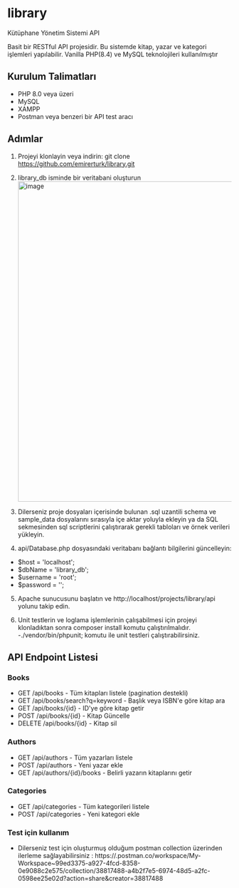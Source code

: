 # library
Kütüphane Yönetim Sistemi API

Basit bir RESTful API projesidir. Bu sistemde kitap, yazar ve kategori işlemleri yapılabilir. Vanilla PHP(8.4) ve MySQL teknolojileri kullanılmıştır

## Kurulum Talimatları
- PHP 8.0 veya üzeri
- MySQL
- XAMPP
- Postman veya benzeri bir API test aracı

## Adımlar
1. Projeyi klonlayin veya indirin: git clone https://github.com/emirerturk/library.git

2. library_db isminde bir veritabani oluşturun
 <img width="719" alt="image" src="https://github.com/user-attachments/assets/46be9c5e-5c00-4294-ab73-40b601ab0444" /> <br>
3. Dilerseniz proje dosyaları içerisinde bulunan .sql uzantili schema ve sample_data dosyalarını sırasıyla içe aktar yoluyla ekleyin
    ya da
    SQL sekmesinden sql scriptlerini çalıştırarak gerekli tabloları ve örnek verileri yükleyin.
   
4. api/Database.php dosyasındaki veritabanı bağlantı bilgilerini güncelleyin: <br>
 - $host = 'localhost'; <br>
 - $dbName = 'library_db'; <br>
 - $username = 'root'; <br>
 - $password = ''; <br>

5. Apache sunucusunu başlatın ve http://localhost/projects/library/api yolunu takip edin.

6. Unit testlerin ve loglama işlemlerinin çalışabilmesi için projeyi klonladıktan sonra composer install komutu çalıştırılmalıdır.
   -./vendor/bin/phpunit;    komutu ile unit testleri çalıştırabilirsiniz.



## API Endpoint Listesi

### Books <br>
  - GET /api/books - Tüm kitapları listele (pagination destekli) <br>
  - GET /api/books/search?q=keyword - Başlık veya ISBN'e göre kitap ara <br>
  - GET /api/books/{id} - ID'ye göre kitap getir <br>
  - POST /api/books/{id} - Kitap Güncelle <br>
  - DELETE /api/books/{id} - Kitap sil <br>

### Authors <br>
  - GET /api/authors - Tüm yazarları listele <br>
  - POST /api/authors - Yeni yazar ekle <br>
  - GET /api/authors/{id}/books - Belirli yazarın kitaplarını getir <br>

### Categories <br>
  - GET /api/categories - Tüm kategorileri listele <br>
  - POST /api/categories - Yeni kategori ekle <br>

### Test için kullanım
 - Dilerseniz test için oluşturmuş olduğum postman collection üzerinden ilerleme sağlayabilirsiniz : https://.postman.co/workspace/My-Workspace~99ed3375-a927-4fcd-8358-0e9088c2e575/collection/38817488-a4b2f7e5-6974-48d5-a2fc-0598ee25e02d?action=share&creator=38817488 <br>
